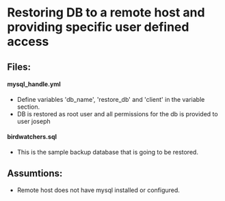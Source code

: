 # Restoring DB to a remote host and providing specific user defined access

## Files:


#### mysql_handle.yml
- Define variables 'db_name', 'restore_db' and 'client' in the variable section.
- DB is restored as root user and all permissions for the db is provided to user joseph


#### birdwatchers.sql
- This is the sample backup database that is going to be restored. 


## Assumtions:
- Remote host does not have mysql installed or configured.
